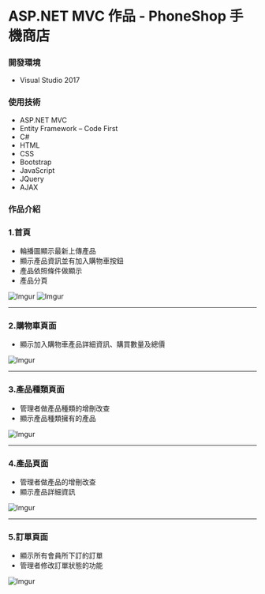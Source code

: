 # ASP.NET MVC 作品 - PhoneShop 手機商店

### 開發環境
* Visual Studio 2017
    
### 使用技術
* ASP.NET MVC
* Entity Framework – Code First
* C#
* HTML
* CSS
* Bootstrap
* JavaScript
* JQuery
* AJAX

### 作品介紹
### 1.首頁
* 輪播圖顯示最新上傳產品
* 顯示產品資訊並有加入購物車按鈕
* 產品依照條件做顯示
* 產品分頁

![Imgur](https://i.imgur.com/AZgzFBq.png)
![Imgur](https://i.imgur.com/nU8QVhb.png)

---

### 2.購物車頁面
* 顯示加入購物車產品詳細資訊、購買數量及總價

![Imgur](https://i.imgur.com/RYF4lAY.png)

---

### 3.產品種類頁面
* 管理者做產品種類的增刪改查
* 顯示產品種類擁有的產品

![Imgur](https://i.imgur.com/jnfIdpL.png)

---

### 4.產品頁面
* 管理者做產品的增刪改查
* 顯示產品詳細資訊

![Imgur](https://i.imgur.com/wqYAqeH.png)

---

### 5.訂單頁面
* 顯示所有會員所下訂的訂單
* 管理者修改訂單狀態的功能

![Imgur](https://i.imgur.com/0XOe2uP.png)
